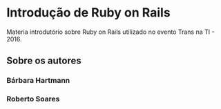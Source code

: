 # Introdução de Ruby on Rails

Materia introdutório sobre Ruby on Rails utilizado no evento Trans na TI - 2016.

## Sobre os autores

### Bárbara Hartmann

### Roberto Soares
